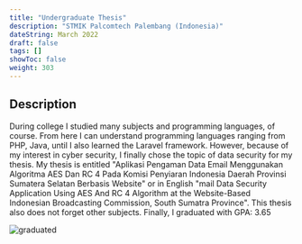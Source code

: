```yaml
---
title: "Undergraduate Thesis"
description: "STMIK Palcomtech Palembang (Indonesia)"
dateString: March 2022
draft: false
tags: []
showToc: false
weight: 303
--- 
```


## Description
During college I studied many subjects and programming languages, of course. From here I can understand programming languages ranging from PHP, Java, until I also learned the Laravel framework. However, because of my interest in cyber security, I finally chose the topic of data security for my thesis. My thesis is entitled "Aplikasi Pengaman Data Email Menggunakan Algoritma AES Dan RC 4 Pada Komisi Penyiaran Indonesia Daerah Provinsi Sumatera Selatan Berbasis Website" or in English "mail Data Security Application Using AES And RC 4 Algorithm at the Website-Based Indonesian Broadcasting Commission, South Sumatra Province". This thesis also does not forget other subjects. Finally, I graduated with GPA: 3.65
<br>

![graduated](/experience/skripsi/graduated.jpeg)